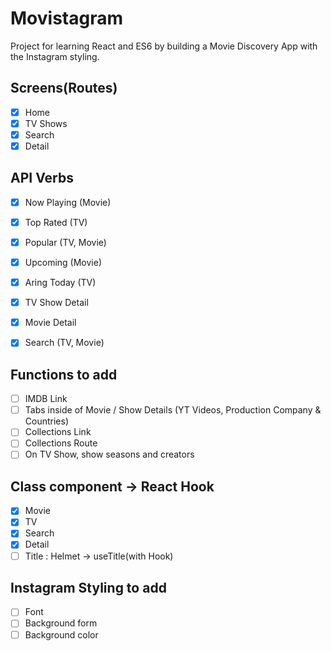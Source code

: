 # Movistagram

Project for learning React and ES6 by building a Movie Discovery App with the Instagram styling.

## Screens(Routes)

- [x] Home
- [x] TV Shows
- [x] Search
- [x] Detail

## API Verbs

- [x] Now Playing (Movie)
- [x] Top Rated (TV)
- [x] Popular (TV, Movie)
- [x] Upcoming (Movie)
- [x] Aring Today (TV)

- [x] TV Show Detail
- [x] Movie Detail
- [x] Search (TV, Movie)

## Functions to add

- [ ] IMDB Link
- [ ] Tabs inside of Movie / Show Details (YT Videos, Production Company & Countries)
- [ ] Collections Link
- [ ] Collections Route
- [ ] On TV Show, show seasons and creators

## Class component -> React Hook

- [x] Movie
- [x] TV
- [x] Search
- [x] Detail
- [ ] Title : Helmet -> useTitle(with Hook)

## Instagram Styling to add

- [ ] Font
- [ ] Background form
- [ ] Background color
